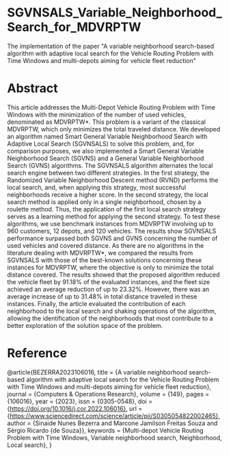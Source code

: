 # SGVNSALS_Variable_Neighborhood_Search_for_MDVRPTW
The implementation of the paper "A variable neighborhood search-based algorithm with adaptive local search for the Vehicle Routing Problem with Time Windows and multi-depots aiming for vehicle fleet reduction"

# Abstract
This article addresses the Multi-Depot Vehicle Routing Problem with Time Windows with the minimization of the number of used vehicles, denominated as MDVRPTW*. This problem is a variant of the classical MDVRPTW, which only minimizes the total traveled distance. We developed an algorithm named Smart General Variable Neighborhood Search with Adaptive Local Search (SGVNSALS) to solve this problem, and, for comparison purposes, we also implemented a Smart General Variable Neighborhood Search (SGVNS) and a General Variable Neighborhood Search (GVNS) algorithms. The SGVNSALS algorithm alternates the local search engine between two different strategies. In the first strategy, the Randomized Variable Neighborhood Descent method (RVND) performs the local search, and, when applying this strategy, most successful neighborhoods receive a higher score. In the second strategy, the local search method is applied only in a single neighborhood, chosen by a roulette method. Thus, the application of the first local search strategy serves as a learning method for applying the second strategy. To test these algorithms, we use benchmark instances from MDVRPTW involving up to 960 customers, 12 depots, and 120 vehicles. The results show SGVNSALS performance surpassed both SGVNS and GVNS concerning the number of used vehicles and covered distance. As there are no algorithms in the literature dealing with MDVRPTW*, we compared the results from SGVNSALS with those of the best-known solutions concerning these instances for MDVRPTW, where the objective is only to minimize the total distance covered. The results showed that the proposed algorithm reduced the vehicle fleet by 91.18% of the evaluated instances, and the fleet size achieved an average reduction of up to 23.32%. However, there was an average increase of up to 31.48% in total distance traveled in these instances. Finally, the article evaluated the contribution of each neighborhood to the local search and shaking operations of the algorithm, allowing the identification of the neighborhoods that most contribute to a better exploration of the solution space of the problem.


# Reference
@article{BEZERRA2023106016,
title = {A variable neighborhood search-based algorithm with adaptive local search for the Vehicle Routing Problem with Time Windows and multi-depots aiming for vehicle fleet reduction},
journal = {Computers & Operations Research},
volume = {149},
pages = {106016},
year = {2023},
issn = {0305-0548},
doi = {https://doi.org/10.1016/j.cor.2022.106016},
url = {https://www.sciencedirect.com/science/article/pii/S0305054822002465},
author = {Sinaide Nunes Bezerra and Marcone Jamilson Freitas Souza and Sérgio Ricardo {de Souza}},
keywords = {Multi-depot Vehicle Routing Problem with Time Windows, Variable neighborhood search, Neighborhood, Local search},
}
